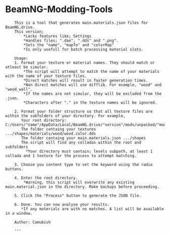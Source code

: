 # BeamNG-Modding-Tools
        This is a tool that generates main.materials.json files for BeamNG.drive.
        This version;
            *Lacks features like; Settings
            *Handles files; ".dae", ".dds" and ".png". 
            *Sets the "name", "mapTo" and "colorMap" 
            *Is only usefull for batch processing material slots.             
            
        Usage:
        1. Format your texture or material names. They should match or atleast be simular.
            *The script will attempt to match the name of your materials with the name of your texture files.
            *Direct matches will result in faster generation times.
            *Non direct matches will use difflib. For example, "wood" and "wood_wall". 
            *If the names are not simular, they will be excluded from the .json.
            *Characters after "." in the texture names will be ignored.
            
        2. Format your folder structure so that all texture files are within the subfolders of your directory. For example,
           Your root directory: C:/Users/"name"/AppData/Local/BeamNG.drive/"version"/mods/unpacked/"mod"/levels/"mapname"/art/shapes
           The folder containg your textures .../shapes/materials/wood/wood.color.dds
           The folder containg your main.materials.json .../shapes
           The script will find any colladas within the root and subfolders
             *Your directory must contain; levels subpath, at least 1 collada and 1 texture for the process to attempt matching.
             
        3. Choose you content type to set the keyword using the radio buttons.
             
        4. Enter the root directory.
            *Warning, this script will overwrite any existing main.material.json in the directory. Make backups before proceeding. 
            
        5. Click the "Process" button to generate the JSON file.
        
        6. Done. You can now analyse your results. 
           *If any materials are with no matches. A list will be available in a window.  

        Author: Camubish
        
        '''        
